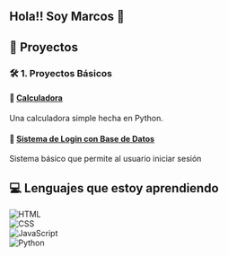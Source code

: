 ## Hola!! Soy Marcos 👋

## 🚀 Proyectos

### 🛠️ 1. **Proyectos Básicos**

#### 🔹 <u>Calculadora</u>
Una calculadora simple hecha en Python.

#### 🔹 <u>Sistema de Login con Base de Datos</u>
Sistema básico que permite al usuario iniciar sesión

## 💻 Lenguajes que estoy aprendiendo
![HTML](https://img.shields.io/badge/HTML5-E34F26?style=flat&logo=html5&logoColor=white)    
![CSS](https://img.shields.io/badge/CSS3-1572B6?style=flat&logo=css3&logoColor=white)    
![JavaScript](https://img.shields.io/badge/JavaScript-F7DF1E?style=flat&logo=javascript&logoColor=black)    
![Python](https://img.shields.io/badge/Python-3776AB?style=flat&logo=python&logoColor=white)     
